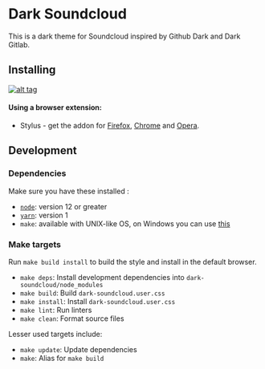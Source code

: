 # Dark Soundcloud

This is a dark theme for Soundcloud inspired by Github Dark and Dark Gitlab.

## Installing

[![alt tag](https://img.shields.io/badge/Install%20directly%20with-Stylus-%233daee9?style=for-the-badge)](https://github.com/florianvazelle/dark-soundcloud/raw/master/dark-soundcloud.user.css)

#### Using a browser extension:

* Stylus - get the addon for [Firefox](https://addons.mozilla.org/en-US/firefox/addon/styl-us/), [Chrome](https://chrome.google.com/webstore/detail/stylus/clngdbkpkpeebahjckkjfobafhncgmne) and [Opera](https://addons.opera.com/en-gb/extensions/details/stylus/).

## Development

### Dependencies

Make sure you have these installed :

- [`node`](https://nodejs.org): version 12 or greater
- [`yarn`](https://classic.yarnpkg.com/en/docs/install/): version 1
- `make`: available with UNIX-like OS, on Windows you can use [this](https://stackoverflow.com/a/54086635/808699)

### Make targets

Run `make build install` to build the style and install in the default browser.

- `make deps`: Install development dependencies into `dark-soundcloud/node_modules`
- `make build`: Build `dark-soundcloud.user.css`
- `make install`: Install `dark-soundcloud.user.css`
- `make lint`: Run linters
- `make clean`: Format source files

Lesser used targets include:

- `make update`: Update dependencies
- `make`: Alias for `make build`
